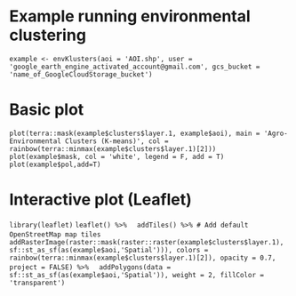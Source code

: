 # Example running environmental clustering
``example <- envKlusters(aoi = 'AOI.shp', user = 'google_earth_engine_activated_account@gmail.com', gcs_bucket = 'name_of_GoogleCloudStorage_bucket')``

# Basic plot
``plot(terra::mask(example$clusters$layer.1, example$aoi), main = 'Agro-Environmental Clusters (K-means)', col = rainbow(terra::minmax(example$clusters$layer.1)[2]))``
``plot(example$mask, col = 'white', legend = F, add = T)``
``plot(example$pol,add=T)``

# Interactive plot (Leaflet)
``library(leaflet)``
``leaflet() %>%``
``  addTiles() %>% # Add default OpenStreetMap map tiles``
``  addRasterImage(raster::mask(raster::raster(example$clusters$layer.1), sf::st_as_sf(as(example$aoi,'Spatial'))), colors = rainbow(terra::minmax(example$clusters$layer.1)[2]), opacity = 0.7, project = FALSE) %>%``
``  addPolygons(data = sf::st_as_sf(as(example$aoi,'Spatial')), weight = 2, fillColor = 'transparent')``
